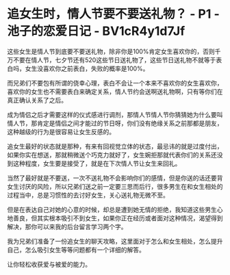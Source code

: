# 追女生时，情人节要不要送礼物？ - P1 - 池子的恋爱日记 - BV1cR4y1d7Jf

这些女生是情人节到底要不要送礼物，除非你是100%肯定女生喜欢你的，否则千万不要在情人节，七夕节还有520这些节日送礼物了，这些节日送礼物不就等于表白吗，女生没喜欢你之前表白，失败的概率是100%。

而兄弟们不要包有所谓的侥幸心理，表白不会让一个本来不喜欢你的女生喜欢你，喜欢你的女生也不需要表白来确定关系，情人节约会送啊送礼物啊，只有等你们在真正确认关系了之后。

成为情侣之后才需要这样的仪式感进行调剂，那情人节情人节你猜猜她为什么要叫情人节，那肯定是情侣之间才能过的节日呀，你们没有绝缘关系之前那都是朋友，这种越级的行为是很容易让女生反感的。

追女生最好的状态就是那种，有来有回视觉立体的状态，最忌讳的就是过度付出，如果你实在想送，那就稍微送个巧克力就好了，女生婉拒那就代表你们的关系还没到这种程度，女生要是接受了，就是在下次情人节让女生来回礼。

当然了最好就是不要送，一次不送礼物不会影响你们的感情，但是你送的话还要背女生讨厌的风险，所以兄弟们送之前一定要三思而后行，很多男生在和女生相处的过程当中，总是习惯性的去讨好女生，关心送礼物无微不至。

但是在表达自己对她的心意的时候，却总是遭到她无情的拒绝，我知道这些男生心地善良，但其实根本吸引不到女生，如果你正在经历或者面对这种情况，渴望得到解决，那你可以来我的后台留言学习两个字。

我为兄弟们准备了一份追女生的聊天攻略，这里面对于怎么和女生相处，怎么提升自己，怎么吸引女生等等问题都有一个详细的解答。

让你轻松收获爱与被爱的能力。